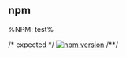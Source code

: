 ## npm
%NPM: test%

/* expected */
[![npm version](https://badge.fury.io/js/test.svg)](https://www.npmjs.com/package/test)
/**/